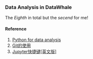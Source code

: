 ### **Data Analysis in DataWhale**  
The *Eighth* in total but the *secend* for me!  
#### Reference
1. [Python for data analysis](https://github.com/WangYoudian/PythonDA/blob/master/Python_for_Data_Analysis_Chinese_version.pdf)
2. [Git的使用](https://www.liaoxuefeng.com/wiki/896043488029600)
3. [Jupyter快捷键[英文版]](https://www.dataquest.io/blog/jupyter-notebook-tips-tricks-shortcuts/)

